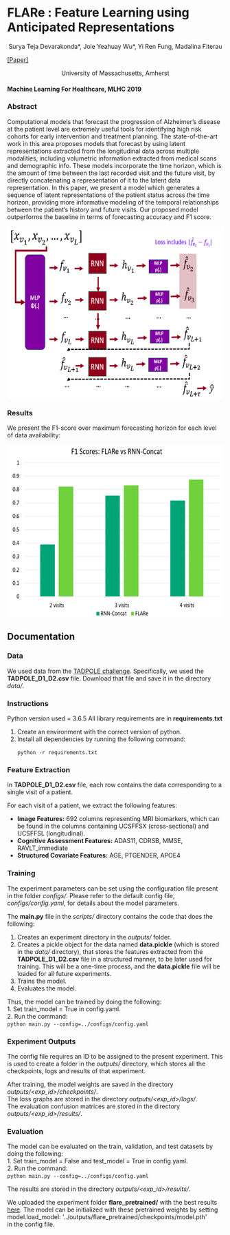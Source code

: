 # FLARe : Feature Learning using Anticipated Representations

<center>Surya Teja Devarakonda*, Joie Yeahuay Wu*, Yi Ren Fung, Madalina Fiterau</center>

[[Paper]](https://static1.squarespace.com/static/59d5ac1780bd5ef9c396eda6/t/5d472e94d73cd5000124c6e6/1564946069614/Devarakonda.pdf)

<center><italics>University of Massachusetts, Amherst</italics></center>

#### Machine Learning For Healthcare, MLHC 2019 

### Abstract
Computational models that forecast the progression of Alzheimer’s disease at the patient
level are extremely useful tools for identifying high risk cohorts for early intervention and
treatment planning. The state-of-the-art work in this area proposes models that forecast
by using latent representations extracted from the longitudinal data across multiple modalities, including volumetric information extracted from medical scans and demographic info.
These models incorporate the time horizon, which is the amount of time between the last
recorded visit and the future visit, by directly concatenating a representation of it to the
latent data representation. In this paper, we present a model which generates a sequence
of latent representations of the patient status across the time horizon, providing more informative modeling of the temporal relationships between the patient’s history and future
visits. Our proposed model outperforms the baseline in terms of forecasting accuracy and
F1 score.

<center>
<img src="proposed.png" width="600" height="400" align="center"/>
</center>

### Results
We present the F1-score over maximum forecasting horizon for each level of data availability:
<center>
<img src="results.png" width="600" height="400' align="center"/>
</center>

## Documentation
### Data
We used data from the [TADPOLE challenge](https://tadpole.grand-challenge.org/Data/#Data). Specifically, we used the **TADPOLE_D1_D2.csv** file. Download that file and save it in the directory *data/*. 

### Instructions
Python version used = 3.6.5 
All library requirements are in **requirements.txt**  
1. Create an environment with the correct version of python.  
2. Install all dependencies by running the following command:
	```
	python -r requirements.txt
	```

### Feature Extraction
In **TADPOLE_D1_D2.csv** file, each row contains the data corresponding
 to a single visit of a patient.   

For each visit of a patient, we extract the following features:  
- **Image Features:** 692 columns representing MRI biomarkers, which can be 
found in the columns containing UCSFFSX (cross-sectional) and UCSFFSL (longitudinal). 
- **Cognitive Assessment Features:** ADAS11, CDRSB, MMSE, RAVLT_immediate
- **Structured Covariate Features:** AGE, PTGENDER, APOE4  

### Training
The experiment parameters can be set using the configuration file present
in the folder *configs/*. Please refer to the default config file, 
*configs/config.yaml*, for details about the model parameters. 

The **main.py** file in the *scripts/* directory contains the code that does
the following: 
1. Creates an experiment directory in the *outputs/* folder.  
2. Creates a pickle object for the data named **data.pickle** (which is stored
in the *data/* directory), that stores the features extracted from the 
**TADPOLE_D1_D2.csv** file in a structured manner, to be later used for 
training. This will be a one-time process, and the **data.pickle** file will 
be loaded for all future experiments.  
3. Trains the model.
4. Evaluates the model. 

Thus, the model can be trained by doing the following:  
	1. Set train_model = True in config.yaml.  
	2. Run the command:   
	```
	python main.py --config=../configs/config.yaml  
	```

### Experiment Outputs
The config file requires an ID to be assigned to the present experiment. This
is used to create a folder in the *outputs/* directory, which stores all the 
checkpoints, logs and results of that experiment.  

After training, the model weights are saved in the directory 
*outputs/<exp_id>/checkpoints/*.  
The loss graphs are stored in the directory 
*outputs/<exp_id>/logs/*.   
The evaluation confusion matrices are stored in the directory 
*outputs/<exp_id>/results/*.

### Evaluation
The model can be evaluated on the train, validation, and test datasets by 
doing the following:  
	1. Set train_model = False and test_model = True in config.yaml.  
	2. Run the command:  
	```
	python main.py --config=../configs/config.yaml  
	```

The results are stored in the directory *outputs/<exp_id>/results/*. 

We uploaded the experiment folder **flare_pretrained/** with the best results [here](https://www.dropbox.com/sh/vgrj13a1f0cmmcx/AADm4aHGMbLK7bCc29dsoVqma?dl=0). The model 
can be initialized with these pretrained weights by setting  
model.load_model: '../outputs/flare_pretrained/checkpoints/model.pth'  
in the config file. 



